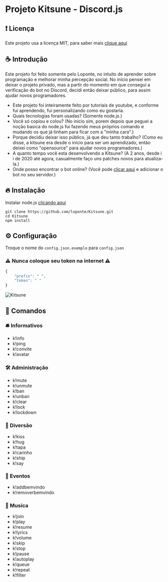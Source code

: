 # Projeto Kitsune - Discord.js

## ❗ Licença
Este projeto usa a licença MIT, para saber mais [clique aqui](https://github.com/loponte/Kitsune/blob/main/LICENSE)

## ☕ Introdução
Este projeto foi feito somente pelo Loponte, no intuito de aprender sobre programação e melhorar minha percepção social. No inicio pensei em deixar o projeto privado, mas a partir do momento em que consegui a verificação do bot no Discord, decidi então deixar público, para assim ajudar novos programadores.

*  Este projeto foi inteiramente feito por tutoriais de youtube, e conforme fui aprendendo, fui personalizando como eu gostaria.
*  Quais tecnologias foram usadas? (Somente node.js.)
*  Você só copiou e colou? (No inicio sim, porem depois que peguei a noção basica do node.js fui fazendo meus próprios comando e mudando os que já tinham para ficar com a "minha cara".)
*  Porque decidiu deixar isso público, já que deu tanto trabalho? (Como eu disse, a kitsune era desde o inicio para ser um aprendizado, então deixei como "opensource" para ajudar novos programadores.)
*  A quanto tempo você esta desenvolvendo a Kitsune? (A 2 anos, desde i i de 2020 até agora, casualmente faço uns patches novos para atualiza-la.)
*  Onde posso encontrar o bot online? (Você pode [clicar aqui](https://discord.com/api/oauth2/authorize?client_id=735241944757829792&permissions=8&scope=bot) e adicionar o bot no seu servidor.)

## 🔥 Instalação
Instalar node.js [clicando aqui](https://nodejs.org/dist/v14.18.0/node-v14.18.0-x64.msi)
```
git clone https://github.com/loponte/Kitsune.git
cd Kitsune
npm install
```

## ⚙ Configuração
Troque o nome do `config.json.exemplo` para `config.json`
### ⚠️ Nunca coloque seu token na internet ⚠️

```js
{
    "prefix": " ",
    "token": " "
}
```

![Kitsune](https://cdn.discordapp.com/attachments/852996930740682782/884846115768385558/Screenshot_3.png)

## 💬 Comandos
### 🛎 Informativos
* k!info
* k!ping
* k!convite
* k!avatar
### 🛠 Administração
* k!mute
* k!unmute
* k!ban
* k!unban
* k!clear
* k!lock
* k!lockdown
### 🎪 Diversão
* k!kiss
* k!hug
* k!tapa
* k!carinho
* k!ship
* k!say
### 🔮 Eventos
* k!addbemvindo
* k!removerbemvindo
### 🎵 Musica
* k!join
* k!play
* k!resume
* k!lyrics
* k!volume
* k!skip
* k!stop
* k!pause
* k!autoplay
* k!queue
* k!repeat
* k!filter